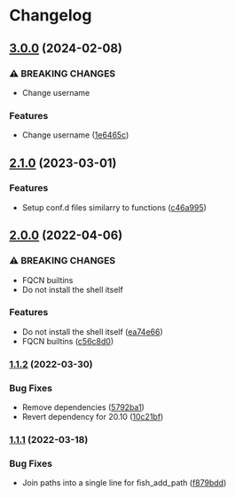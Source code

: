 # Changelog

## [3.0.0](https://github.com/agl4/ansible-role-shell-fish/compare/v2.1.0...v3.0.0) (2024-02-08)


### ⚠ BREAKING CHANGES

* Change username

### Features

* Change username ([1e6465c](https://github.com/agl4/ansible-role-shell-fish/commit/1e6465c2f3ac7d88896cf62089b5d049edd381c6))

## [2.1.0](https://github.com/agl4/ansible-role-shell-fish/compare/v2.0.0...v2.1.0) (2023-03-01)


### Features

* Setup conf.d files similarry to functions ([c46a995](https://github.com/agl4/ansible-role-shell-fish/commit/c46a995e9c9656576defd45d45f7e7363351a4d5))

## [2.0.0](https://github.com/agl4/ansible-role-shell-fish/compare/v1.1.2...v2.0.0) (2022-04-06)


### ⚠ BREAKING CHANGES

* FQCN builtins
* Do not install the shell itself

### Features

* Do not install the shell itself ([ea74e66](https://github.com/agl4/ansible-role-shell-fish/commit/ea74e66fc0aeec8e982e667aa3d957c618a296ee))
* FQCN builtins ([c56c8d0](https://github.com/agl4/ansible-role-shell-fish/commit/c56c8d03aacbaf41eee702f706436edd92225a34))

### [1.1.2](https://www.github.com/agl4/ansible-role-shell-fish/compare/v1.1.1...v1.1.2) (2022-03-30)


### Bug Fixes

* Remove dependencies ([5792ba1](https://www.github.com/agl4/ansible-role-shell-fish/commit/5792ba164c393304da86d65357678ab5c4e0cbb0))
* Revert dependency for 20.10 ([10c21bf](https://www.github.com/agl4/ansible-role-shell-fish/commit/10c21bf31f75619866ee247029e633ffe257c595))

### [1.1.1](https://www.github.com/agl4/ansible-role-shell-fish/compare/v1.1.0...v1.1.1) (2022-03-18)


### Bug Fixes

* Join paths into a single line for fish_add_path ([f879bdd](https://www.github.com/agl4/ansible-role-shell-fish/commit/f879bdd8d39db52066f6986dc5670154200215df))
